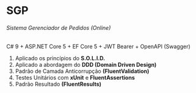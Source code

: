 # SGP
###### Sistema Gerenciador de Pedidos (Online)
C# 9 + ASP.NET Core 5 + EF Core 5 + JWT Bearer + OpenAPI (Swagger)
1. Aplicado os princípios do **S.O.L.I.D.**
2. Aplicado a abordagem do **DDD (Domain Driven Design)**
3. Padrão de Camada Anticorrupção **(FluentValidation)**
4. Testes Unitários com **xUnit** e **FluentAssertions**
6. Padrão Resultado **(FluentResults)**
